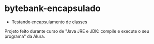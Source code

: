 # bytebank-encapsulado

- Testando encapsulamento de classes 

Projeto feito durante curso de "Java JRE e JDK: compile e execute o seu programa" da Alura.
